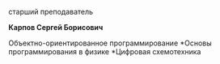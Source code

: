 старший преподаватель



**Карпов Сергей Борисович**

Объектно-ориентированное программирование
	*Основы программирования в физике
	*Цифровая схемотехника